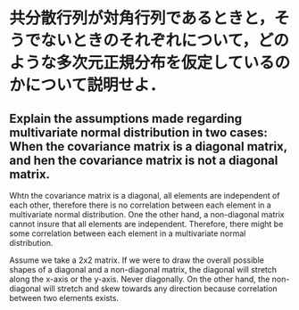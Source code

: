 # 共分散行列が対角行列であるときと，そうでないときのそれぞれについて，どのような多次元正規分布を仮定しているのかについて説明せよ．

## Explain the assumptions made regarding multivariate normal distribution in two cases: When the covariance matrix is a diagonal matrix, and hen the covariance matrix is not a diagonal matrix.

Whtn the covariance matrix is a diagonal, all elements are independent of each other, therefore there is no correlation between each element in a multivariate normal distribution. One the other hand, a non-diagonal matrix cannot insure that all elements are independent. Therefore, there might be some correlation between each element in a multivariate normal distribution. 

Assume we take a 2x2 matrix. If we were to draw the overall possible shapes of a diagonal and a non-diagonal matrix, the diagonal will stretch along the x-axis or the y-axis. Never diagonally. On the other hand, the non-diagonal will stretch and skew towards any direction because correlation between two elements exists. 